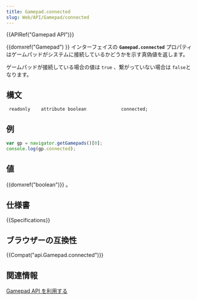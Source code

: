 ```yaml
---
title: Gamepad.connected
slug: Web/API/Gamepad/connected
---
```


{{APIRef("Gamepad API")}}

{{domxref("Gamepad") }} インターフェイスの **`Gamepad.connected`** プロパティはゲームパッドがシステムに接続しているかどうかを示す真偽値を返します。

ゲームパッドが接続している場合の値は `true` 、繋がっていない場合は `false`となります。

## 構文

```
 readonly    attribute boolean             connected;
```

## 例

```js
var gp = navigator.getGamepads()[0];
console.log(gp.connected);
```

## 値

{{domxref("boolean")}} 。

## 仕様書

{{Specifications}}

## ブラウザーの互換性

{{Compat("api.Gamepad.connected")}}

## 関連情報

[Gamepad API を利用する](/ja/docs/Web/Guide/API/Gamepad)
